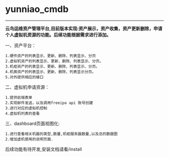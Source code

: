# yunniao_cmdb #

----------
**云鸟运维资产管理平台,目前版本实现:资产展示，资产收集，资产更新删除，申请个人虚拟机资源的功能。后续功能根据需求进行添加。**


一、资产平台：

	1.硬件资产的列表显示、更新、删除、列表显示、分页
	2.虚拟机资产的列表显示、更新、删除、列表显示、分页。
	3.机柜资产的列表显示、更新、删除、列表显示、分页。
	4.机房资产的列表显示、更新、删除、列表显示分页。
	5.对外提供相应的接口

二、虚拟机申请资源：

	1.提供前端表单
	2.实现邮件发送，以及调用freeipa api 账号创建
	3.进行对应的虚拟机控制
	4.虚拟机列表的查看

三、dashboard页面视图化:

    1.进行查看相关机器的类型,数量,机柜服务器数量,以及总的数据图
    2.增加虚机使用的说明页面.

后续功能有待开发,安装文档请看/install

